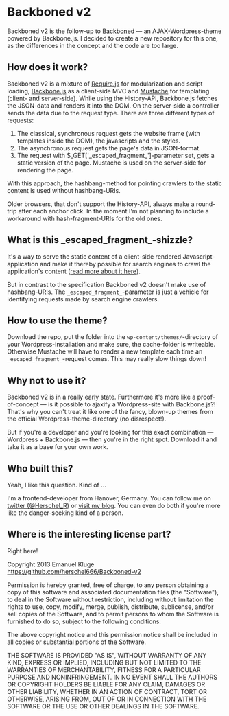 # Backboned v2

Backboned v2 is the follow-up to [Backboned](https://github.com/herschel666/Backboned) — an AJAX-Wordpress-theme powered by Backbone.js. I decided to create a new repository for this one, as the differences in the concept and the code are too large.

## How does it work?

Backboned v2 is a mixture of [Require.js](http://requirejs.org) for modularization and script loading, [Backbone.js](http://documentcloud.github.io/backbone/) as a client-side MVC and [Mustache](http://mustache.github.io) for templating (client- and server-side). While using the History-API, Backbone.js fetches the JSON-data and renders it into the DOM. On the server-side a controller sends the data due to the request type. There are three different types of requests:

1. The classical, synchronous request gets the website frame (with templates inside the DOM), the javascripts and the styles.
2. The asynchronous request gets the page's data in JSON-format.
3. The request with $_GET['\_escaped\_fragment\_']-parameter set, gets a static version of the page. Mustache is used on the server-side for rendering the page.

With this approach, the hashbang-method for pointing crawlers to the static content is used without hashbang-URIs.

Older browsers, that don't support the History-API, always make a round-trip after each anchor click. In the moment I'm not planning to include a workaround with hash-fragment-URIs for the old ones.

## What is this \_escaped\_fragment_-shizzle?

It's a way to serve the static content of a client-side rendered Javascript-application and make it thereby possible for search engines to crawl the application's content ([read more about it here](https://developers.google.com/webmasters/ajax-crawling/docs/specification?hl=de)).

But in contrast to the specification Backboned v2 doesn't make use of hashbang-URIs. The `_escaped_fragment_`-parameter is just a vehicle for identifying requests made by search engine crawlers.

## How to use the theme?

Download the repo, put the folder into the `wp-content/themes/`-directory of your Wordpress-installation and make sure, the cache-folder is writeable. Otherwise Mustache will have to render a new template each time an `_escaped_fragment_`-request comes. This may really slow things down!

## Why not to use it?

Backboned v2 is in a really early state. Furthermore it's more like a proof-of-concept — is it possible to ajaxify a Wordpress-site with Backbone.js?! That's why you can't treat it like one of the fancy, blown-up themes from the official Wordpress-theme-directory (no disrespect!).

But if you're a developer and you're looking for this exact combination — Wordpress + Backbone.js — then you're in the right spot. Download it and take it as a base for your own work.

## Who built this?

Yeah, I like this question. Kind of &hellip;

I'm a frontend-developer from Hanover, Germany. You can follow me on [twitter (@Herschel_R)](http://twitter.com/Herschel_R) or [visit my blog](htpp://www.emanuel-kluge.de/). You can even do both if you're more like the danger-seeking kind of a person.

## Where is the interesting license part?

Right here!

Copyright 2013 Emanuel Kluge  
https://github.com/herschel666/Backboned-v2

Permission is hereby granted, free of charge, to any person obtaining
a copy of this software and associated documentation files (the
"Software"), to deal in the Software without restriction, including
without limitation the rights to use, copy, modify, merge, publish,
distribute, sublicense, and/or sell copies of the Software, and to
permit persons to whom the Software is furnished to do so, subject to
the following conditions:

The above copyright notice and this permission notice shall be
included in all copies or substantial portions of the Software.

THE SOFTWARE IS PROVIDED "AS IS", WITHOUT WARRANTY OF ANY KIND,
EXPRESS OR IMPLIED, INCLUDING BUT NOT LIMITED TO THE WARRANTIES OF
MERCHANTABILITY, FITNESS FOR A PARTICULAR PURPOSE AND
NONINFRINGEMENT. IN NO EVENT SHALL THE AUTHORS OR COPYRIGHT HOLDERS BE
LIABLE FOR ANY CLAIM, DAMAGES OR OTHER LIABILITY, WHETHER IN AN ACTION
OF CONTRACT, TORT OR OTHERWISE, ARISING FROM, OUT OF OR IN CONNECTION
WITH THE SOFTWARE OR THE USE OR OTHER DEALINGS IN THE SOFTWARE.

